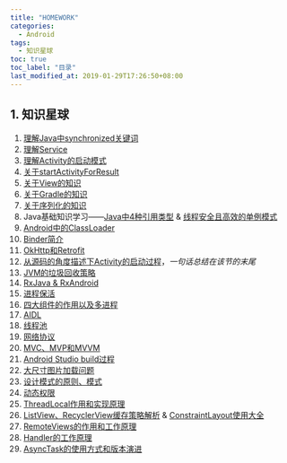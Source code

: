 ```yaml
---
title: "HOMEWORK"
categories:
  - Android
tags:
  - 知识星球
toc: true
toc_label: "目录"
last_modified_at: 2019-01-29T17:26:50+08:00
---
```


## 1. 知识星球

1. [理解Java中synchronized关键词](/android/week1-synchronized/)
2. [理解Service](/android/week2-service/)
3. [理解Activity的启动模式](/android/week3-activity/)
4. [关于startActivityForResult](/android/week4-startActivityForResult/)
5. [关于View的知识](/android/week5-view/)
6. [关于Gradle的知识](/android/week6-gradle/)
7. [关于序列化的知识](/android/week7-serialization/)
8. Java基础知识学习——[Java中4种引用类型](/java/java-foundation/#3-java%E4%B8%AD4%E7%A7%8D%E5%BC%95%E7%94%A8%E7%B1%BB%E5%9E%8B) & [线程安全且高效的单例模式](/design%20patterns/singleton/)
10.  [Android中的ClassLoader](/android/week10-classloader/)
11.  [Binder简介](/android/week11-binder/)
12.  [OkHttp和Retrofit](/android/week12-retrofit-okhttp/)
13.  [从源码的角度描述下Activity的启动过程](/android/%E5%9B%9B%E5%A4%A7%E7%BB%84%E4%BB%B6%E5%90%AF%E5%8A%A8%E8%BF%87%E7%A8%8B/#2-activity%E7%9A%84%E5%90%AF%E5%8A%A8%E6%B5%81%E7%A8%8B)，*一句话总结在该节的末尾*
14.  [JVM的垃圾回收策略](/android/week14-jvm-gc/)
15.  [RxJava & RxAndroid](/android/rxjava&rxandroid/)
16.  [进程保活](/android/week16-keep-app-alive/)
17.  [四大组件的作用以及多进程](/android/week17-android-components/)
18.  [AIDL](/android/IPC%E6%9C%BA%E5%88%B6/#44-%E4%BD%BF%E7%94%A8aidl)
19.  [线程池](/android/Android线程与线程池/#3--android中的线程池)
20.  [网络协议](/android/week20-network-protocol/)
21.  [MVC、MVP和MVVM](/android/week21-mvc&mvp&mvvm/)
22.  [Android Studio build过程](/android/week22-android-studio-build/)
23.  [大尺寸图片加载问题](/android/week23-load-large-bitmap/)
24.  [设计模式的原则、模式](/design%20patterns/design-pattern/)
25.  [动态权限](/android/%E7%90%90%E7%A2%8E%E7%9F%A5%E8%AF%86%E7%82%B9/#dynamic-permission)
26.  [ThreadLocal作用和实现原理](/android/Android%E6%B6%88%E6%81%AF%E6%9C%BA%E5%88%B6/#21-threadlocal%E7%9A%84%E5%B7%A5%E4%BD%9C%E5%8E%9F%E7%90%86)
27.  [ListView、RecyclerView缓存策略解析](/android/recyclerview-cache/) & [ConstraintLayout使用大全](/android/constraintlayout/)
28.  [RemoteViews的作用和工作原理](/android/RemoteViews/)
29.  [Handler的工作原理](/android/Android%E6%B6%88%E6%81%AF%E6%9C%BA%E5%88%B6/)
30.  [AsyncTask的使用方式和版本演进](/android/Android%E7%BA%BF%E7%A8%8B%E4%B8%8E%E7%BA%BF%E7%A8%8B%E6%B1%A0/#2-android%E4%B8%AD%E7%BA%BF%E7%A8%8B%E5%AD%98%E5%9C%A8%E5%BD%A2%E6%80%81)